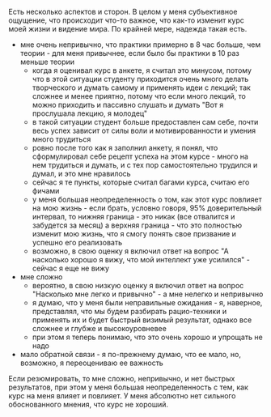 Есть несколько аспектов и сторон. В целом у меня субъективное ощущение, что происходит что-то важное, что как-то изменит курс моей жизни и видение мира. По крайней мере, надежда такая есть. 

- мне очень непривычно, что практики примерно в 8 час больше, чем теории - для меня привычнее, если было бы практики в 10 раз меньше теории
    - когда я оценивал курс в анкете, я считал это минусом, потому что в этой ситуации студенту приходится очень много делать творческого и думать самому и применять идеи с лекций; так сложнее и менее приятно, потому что если много лекций, то можно приходить и пассивно слушать и думать "Вот я прослушала лекцию, я молодец"
    - в такой ситуации студент больше предоставлен сам себе, почти весь успех зависит от силы воли и мотивированности и умения много трудиться
    - ровно после того как я заполнил анкету, я понял, что сформулировал себе рецепт успеха на этом курсе - много на нем трудиться и думать, и с тех пор самостоятельно трудился и думал, и это мне нравилось
    - сейчас я те пункты, которые считал багами курса, считаю его фичами
    - у меня большая неопределенность о том, как этот курс повлияет на мою жизнь - если брать, условно говоря, 95% доверительный интервал, то нижняя граница - это никак (все отвалится и забудется за месяц) а верхняя граница - что это полностью изменит мою жизнь, что я смогу понять свое призвание и успешно его реализовать
    - возможно, в свою оценку я включил ответ на вопрос "А насколько хорошо я вижу, что мой интеллект уже усилился" - сейчас я еще не вижу
- мне сложно
    - вероятно, в свою низкую оценку я включил ответ на вопрос "Насколько мне легко и привычно" - а мне нелегко и непривычно
    - я думаю, что у меня были неправильные ожидания - я, наверное, представлял, что мы будем разбирать рацио-техники и применять их и будет быстрый визимый результат, однако все сложнее и глубже и высокоуровневее
    - при этом я теперь понимаю, что это очень хорошо и упрощать не надо
- мало обратной связи - я по-прежнему думаю, что ее мало, но, возможно, я переоцениваю ее важность

Если резюмировать, то мне сложно, непривычно, и нет быстрых результатов, при этом у меня большая неопределенность с тем, как курс на меня влияет и повлияет. У меня абсолютно нет сильного обоснованного мнения, что курс не хороший.